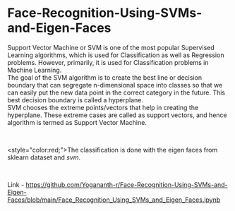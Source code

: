 # Face-Recognition-Using-SVMs-and-Eigen-Faces

Support Vector Machine or SVM is one of the most popular Supervised Learning algorithms, which is used for Classification as well as Regression problems. However, primarily, it is used for Classification problems in Machine Learning.
<br>
The goal of the SVM algorithm is to create the best line or decision boundary that can segregate n-dimensional space into classes so that we can easily put the new data point in the correct category in the future. This best decision boundary is called a hyperplane.
<br>
SVM chooses the extreme points/vectors that help in creating the hyperplane. These extreme cases are called as support vectors, and hence algorithm is termed as Support Vector Machine.

<br>

<style="color:red;">The classification is done with the eigen faces from sklearn dataset and *svm*.</style>

<br>

Link - https://github.com/Yogananth-r/Face-Recognition-Using-SVMs-and-Eigen-Faces/blob/main/Face_Recognition_Using_SVMs_and_Eigen_Faces.ipynb

